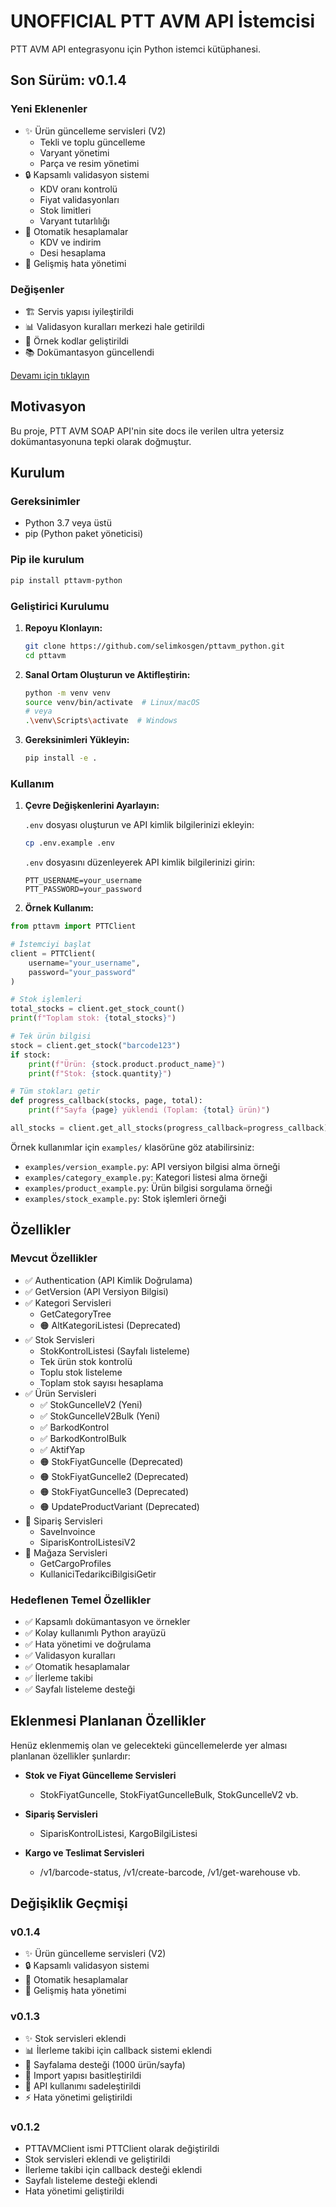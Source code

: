 # UNOFFICIAL PTT AVM API İstemcisi

PTT AVM API entegrasyonu için Python istemci kütüphanesi. 

## Son Sürüm: v0.1.4

### Yeni Eklenenler
- ✨ Ürün güncelleme servisleri (V2)
  - Tekli ve toplu güncelleme
  - Varyant yönetimi
  - Parça ve resim yönetimi
- 🔒 Kapsamlı validasyon sistemi
  - KDV oranı kontrolü
  - Fiyat validasyonları
  - Stok limitleri
  - Varyant tutarlılığı
- 🧮 Otomatik hesaplamalar
  - KDV ve indirim
  - Desi hesaplama
- 📝 Gelişmiş hata yönetimi

### Değişenler
- 🏗️ Servis yapısı iyileştirildi
- 📊 Validasyon kuralları merkezi hale getirildi
- 🎯 Örnek kodlar geliştirildi
- 📚 Dokümantasyon güncellendi

[Devamı için tıklayın](#değişiklik-geçmişi)

## Motivasyon

Bu proje, PTT AVM SOAP API'nin site docs ile verilen ultra yetersiz dokümantasyonuna tepki olarak doğmuştur.

## Kurulum

### Gereksinimler

- Python 3.7 veya üstü
- pip (Python paket yöneticisi)

### Pip ile kurulum

```bash
pip install pttavm-python
```

### Geliştirici Kurulumu

1. **Repoyu Klonlayın:**

   ```bash
   git clone https://github.com/selimkosgen/pttavm_python.git
   cd pttavm
   ```

2. **Sanal Ortam Oluşturun ve Aktifleştirin:**

   ```bash
   python -m venv venv
   source venv/bin/activate  # Linux/macOS
   # veya
   .\venv\Scripts\activate  # Windows
   ```

3. **Gereksinimleri Yükleyin:**

   ```bash
   pip install -e .
   ```

### Kullanım

1. **Çevre Değişkenlerini Ayarlayın:**

   `.env` dosyası oluşturun ve API kimlik bilgilerinizi ekleyin:

   ```bash
   cp .env.example .env
   ```

   `.env` dosyasını düzenleyerek API kimlik bilgilerinizi girin:

   ```
   PTT_USERNAME=your_username
   PTT_PASSWORD=your_password
   ```

2. **Örnek Kullanım:**

```python
from pttavm import PTTClient

# İstemciyi başlat
client = PTTClient(
    username="your_username",
    password="your_password"
)

# Stok işlemleri
total_stocks = client.get_stock_count()
print(f"Toplam stok: {total_stocks}")

# Tek ürün bilgisi
stock = client.get_stock("barcode123")
if stock:
    print(f"Ürün: {stock.product.product_name}")
    print(f"Stok: {stock.quantity}")

# Tüm stokları getir
def progress_callback(stocks, page, total):
    print(f"Sayfa {page} yüklendi (Toplam: {total} ürün)")

all_stocks = client.get_all_stocks(progress_callback=progress_callback)
```

Örnek kullanımlar için `examples/` klasörüne göz atabilirsiniz:

- `examples/version_example.py`: API versiyon bilgisi alma örneği
- `examples/category_example.py`: Kategori listesi alma örneği 
- `examples/product_example.py`: Ürün bilgisi sorgulama örneği
- `examples/stock_example.py`: Stok işlemleri örneği

## Özellikler

### Mevcut Özellikler

- ✅ Authentication (API Kimlik Doğrulama)
- ✅ GetVersion (API Versiyon Bilgisi)
- ✅ Kategori Servisleri
  - GetCategoryTree
  - 🟠 AltKategoriListesi (Deprecated)
- ✅ Stok Servisleri
  - StokKontrolListesi (Sayfalı listeleme)
  - Tek ürün stok kontrolü
  - Toplu stok listeleme
  - Toplam stok sayısı hesaplama
- ✅ Ürün Servisleri
  - ✅ StokGuncelleV2 (Yeni)
  - ✅ StokGuncelleV2Bulk (Yeni)
  - ✅ BarkodKontrol
  - ✅ BarkodKontrolBulk
  - ✅ AktifYap
  - 🟠 StokFiyatGuncelle (Deprecated)
  - 🟠 StokFiyatGuncelle2 (Deprecated)
  - 🟠 StokFiyatGuncelle3 (Deprecated)
  - 🟠 UpdateProductVariant (Deprecated)
- 🔴 Sipariş Servisleri
  - SaveInvoince
  - SiparisKontrolListesiV2
- 🔴 Mağaza Servisleri
  - GetCargoProfiles
  - KullaniciTedarikciBilgisiGetir

### Hedeflenen Temel Özellikler

- ✅ Kapsamlı dokümantasyon ve örnekler
- ✅ Kolay kullanımlı Python arayüzü
- ✅ Hata yönetimi ve doğrulama
- ✅ Validasyon kuralları
- ✅ Otomatik hesaplamalar
- ✅ İlerleme takibi
- ✅ Sayfalı listeleme desteği

## Eklenmesi Planlanan Özellikler

Henüz eklenmemiş olan ve gelecekteki güncellemelerde yer alması planlanan özellikler şunlardır:

- **Stok ve Fiyat Güncelleme Servisleri**
  - StokFiyatGuncelle, StokFiyatGuncelleBulk, StokGuncelleV2 vb.

- **Sipariş Servisleri**
  - SiparisKontrolListesi, KargoBilgiListesi

- **Kargo ve Teslimat Servisleri**
  - /v1/barcode-status, /v1/create-barcode, /v1/get-warehouse vb.

## Değişiklik Geçmişi

### v0.1.4
- ✨ Ürün güncelleme servisleri (V2)
- 🔒 Kapsamlı validasyon sistemi
- 🧮 Otomatik hesaplamalar
- 📝 Gelişmiş hata yönetimi

### v0.1.3
- ✨ Stok servisleri eklendi
- 📊 İlerleme takibi için callback sistemi eklendi
- 🔄 Sayfalama desteği (1000 ürün/sayfa)
- 🔨 Import yapısı basitleştirildi
- 📝 API kullanımı sadeleştirildi
- ⚡️ Hata yönetimi geliştirildi

### v0.1.2
- PTTAVMClient ismi PTTClient olarak değiştirildi
- Stok servisleri eklendi ve geliştirildi
- İlerleme takibi için callback desteği eklendi
- Sayfalı listeleme desteği eklendi
- Hata yönetimi geliştirildi
